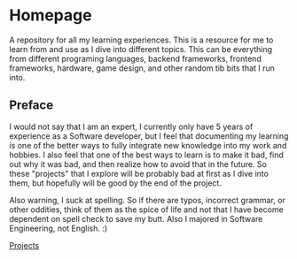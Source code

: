 # Homepage

A repository for all my learning experiences. This is a resource for me to learn from and use as I dive into different topics.
This can be everything from different programing languages, backend frameworks, frontend frameworks, hardware, game design, and other random tib bits that I run into.

## Preface
I would not say that I am an expert, I currently only have 5 years of experience as a Software developer, but I feel that documenting my learning is one of the better ways to fully integrate new knowledge into my work and hobbies.
I also feel that one of the best ways to learn is to make it bad, find out why it was bad, and then realize how to avoid that in the future. So these "projects" that I explore will be probably bad at first as I dive into them, but hopefully will be good by the end of the project.

<warning>
Also warning, I suck at spelling. So if there are typos, incorrect grammar, or other oddities, 
think of them as the spice of life and not that I have become dependent on spell check to save my butt.
Also I majored in Software Engineering, not English. :)
</warning>

[Projects](Projects.md)


